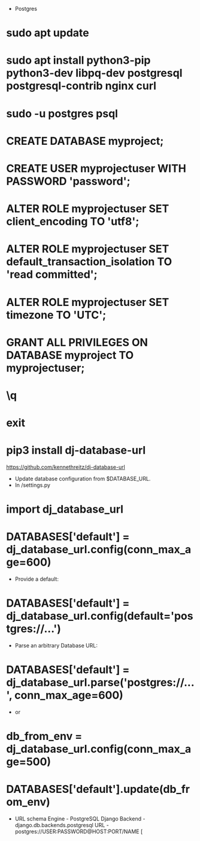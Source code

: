 * Postgres
# sudo apt update
# sudo apt install python3-pip python3-dev libpq-dev postgresql postgresql-contrib nginx curl


# sudo -u postgres psql
# CREATE DATABASE myproject;
# CREATE USER myprojectuser WITH PASSWORD 'password';

# ALTER ROLE myprojectuser SET client_encoding TO 'utf8';
# ALTER ROLE myprojectuser SET default_transaction_isolation TO 'read committed';
# ALTER ROLE myprojectuser SET timezone TO 'UTC';

# GRANT ALL PRIVILEGES ON DATABASE myproject TO myprojectuser;
# \q
# exit


# pip3 install dj-database-url
https://github.com/kennethreitz/dj-database-url

* Update database configuration from $DATABASE_URL.
* In /settings.py

# import dj_database_url
# DATABASES['default'] = dj_database_url.config(conn_max_age=600)
* Provide a default:
# DATABASES['default'] = dj_database_url.config(default='postgres://...')
* Parse an arbitrary Database URL:

# DATABASES['default'] = dj_database_url.parse('postgres://...', conn_max_age=600)

* or
# db_from_env = dj_database_url.config(conn_max_age=500)
# DATABASES['default'].update(db_from_env)

* URL schema
Engine - PostgreSQL
Django Backend - django.db.backends.postgresql
URL - postgres://USER:PASSWORD@HOST:PORT/NAME [


